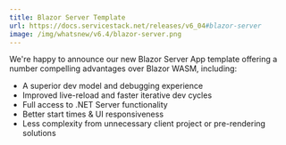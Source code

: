 ```yaml
---
title: Blazor Server Template
url: https://docs.servicestack.net/releases/v6_04#blazor-server
image: /img/whatsnew/v6.4/blazor-server.png
---
```


We're happy to announce our new Blazor Server App template offering a number compelling advantages over Blazor WASM, including:

- A superior dev model and debugging experience
- Improved live-reload and faster iterative dev cycles
- Full access to .NET Server functionality
- Better start times & UI responsiveness
- Less complexity from unnecessary client project or pre-rendering solutions
